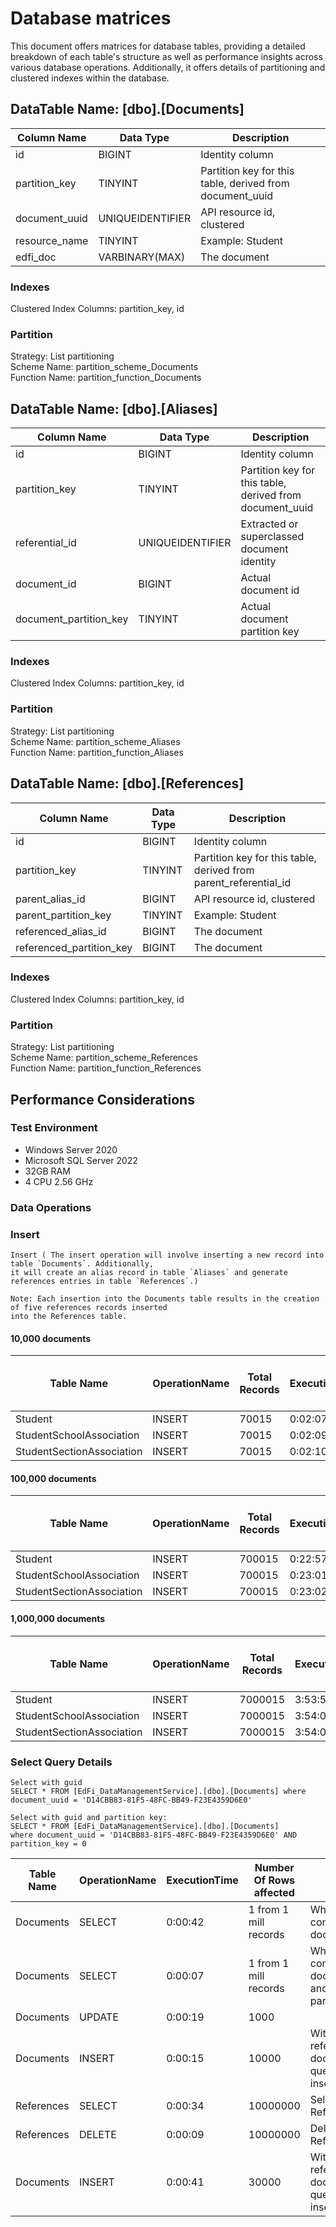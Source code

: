 # Database matrices

This document offers matrices for database tables, providing a detailed breakdown of each table's structure
as well as performance insights across various database operations.
Additionally, it offers details of partitioning and clustered indexes within the database.

## DataTable Name: [dbo].[Documents]

| Column Name   | Data Type        | Description |
|---------------|------------------|-----------------|
| id            | BIGINT           | Identity column |
| partition_key | TINYINT          | Partition key for this table, derived from document_uuid |
| document_uuid | UNIQUEIDENTIFIER | API resource id, clustered |
| resource_name | TINYINT          | Example: Student |
| edfi_doc      | VARBINARY(MAX)   | The document |

### Indexes
  Clustered Index Columns: partition_key, id

### Partition
  Strategy: List partitioning  <br>
  Scheme Name: partition_scheme_Documents  <br>
  Function Name: partition_function_Documents

## DataTable Name: [dbo].[Aliases]

| Column Name                 | Data Type        | Description |
|-----------------------------|------------------|-----------------|
| id                          | BIGINT           | Identity column |
| partition_key               | TINYINT          | Partition key for this table, derived from document_uuid |
| referential_id              | UNIQUEIDENTIFIER | Extracted or superclassed document identity |
| document_id                 | BIGINT           | Actual document id |
| document_partition_key      | TINYINT          | Actual document partition key |

### Indexes
  Clustered Index Columns: partition_key, id

### Partition
  Strategy: List partitioning  <br>
  Scheme Name: partition_scheme_Aliases  <br>
  Function Name: partition_function_Aliases  <br>

## DataTable Name: [dbo].[References]

| Column Name               | Data Type | Description |
|---------------------------|-----------|-----------------|
| id                        | BIGINT    | Identity column |
| partition_key             | TINYINT   | Partition key for this table, derived from parent_referential_id |
| parent_alias_id           | BIGINT    | API resource id, clustered |
| parent_partition_key      | TINYINT   | Example: Student |
| referenced_alias_id       | BIGINT    | The document |
| referenced_partition_key  | BIGINT    | The document |

### Indexes
  Clustered Index Columns: partition_key, id

### Partition
  Strategy: List partitioning  <br>
  Scheme Name: partition_scheme_References  <br>
  Function Name: partition_function_References

## Performance Considerations

### Test Environment
* Windows Server 2020
* Microsoft SQL Server 2022
* 32GB RAM
* 4 CPU 2.56 GHz

### Data Operations

### Insert
    Insert ( The insert operation will involve inserting a new record into table `Documents`. Additionally,
    it will create an alias record in table `Aliases` and generate references entries in table `References`.)

    Note: Each insertion into the Documents table results in the creation of five references records inserted
    into the References table.

#### 10,000 documents

| Table Name                | OperationName | Total Records  | ExecutionTime | Data Space Used (KB) | Index Space Used (KB) |
|---------------------------|---------------|----------------|---------------|----------------------|-----------------------|
| Student                   | INSERT        | 70015          | 0:02:07       | 4976                 | 256                   |
| StudentSchoolAssociation  | INSERT        | 70015          | 0:02:09       | 8480                 | 256                   |
| StudentSectionAssociation | INSERT        | 70015          | 0:02:10       | 8510                 | 256                   |

#### 100,000 documents

| Table Name                | OperationName | Total Records  | ExecutionTime | Data Space Used (KB) | Index Space Used (KB) |
|---------------------------|---------------|----------------|---------------|----------------------|-----------------------|
| Student                   | INSERT        | 700015         | 0:22:57       | 47544                | 384                   |
| StudentSchoolAssociation  | INSERT        | 700015         | 0:23:01       | 72472                | 384                   |
| StudentSectionAssociation | INSERT        | 700015         | 0:23:02       | 72490                | 384                   |

#### 1,000,000 documents

| Table Name                | OperationName | Total Records  | ExecutionTime | Data Space Used (KB) | Index Space Used (KB) | With new Indexes (KB) |
|---------------------------|---------------|----------------|---------------|----------------------|-----------------------|-----------------------|
| Student                   | INSERT        | 7000015        | 3:53:59       | 473016               | 512                   | 43552                 |
| StudentSchoolAssociation  | INSERT        | 7000015        | 3:54:01       | 714496               | 512                   | 43552                 |
| StudentSectionAssociation | INSERT        | 7000015        | 3:54:03       | 714511               | 512                   | 43552                 |

### Select Query Details

    Select with guid
    SELECT * FROM [EdFi_DataManagementService].[dbo].[Documents] where document_uuid = 'D14CBB83-81F5-48FC-BB49-F23E4359D6E0'

    Select with guid and partition key:
    SELECT * FROM [EdFi_DataManagementService].[dbo].[Documents]
    where document_uuid = 'D14CBB83-81F5-48FC-BB49-F23E4359D6E0' AND partition_key = 0


| Table Name   | OperationName | ExecutionTime | Number Of Rows affected  | Details                                               |
|--------------|---------------|---------------|--------------------------|-------------------------------------------------------|
| Documents    | SELECT        | 0:00:42       | 1 from 1 mill records    | Where condition with document_uuid                    |
| Documents    | SELECT        | 0:00:07       | 1 from 1 mill records    | Where condition with document_uuid and partition_key  |
| Documents    | UPDATE        | 0:00:19       | 1000                     |                                                       |
| Documents    | INSERT        | 0:00:15       | 10000                    | With 5 references per document and query table insert |
| References   | SELECT        | 0:00:34       | 10000000                 | Select * from References                              |
| References   | DELETE        | 0:00:09       | 10000000                 | Delete from References                                |
| Documents    | INSERT        | 0:00:41       | 30000                    | With 5 references per document and query table insert |



